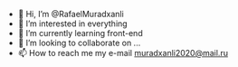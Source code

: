 - 👋 Hi, I’m @RafaelMuradxanli
- 👀 I’m interested in everything
- 🌱 I’m currently learning front-end
- 💞️ I’m looking to collaborate on ...
- 📫 How to reach me my e-mail muradxanli2020@mail.ru

<!---
RafaelMuradxanli/RafaelMuradxanli is a ✨ special ✨ repository because its `README.md` (this file) appears on your GitHub profile.
You can click the Preview link to take a look at your changes.
--->
